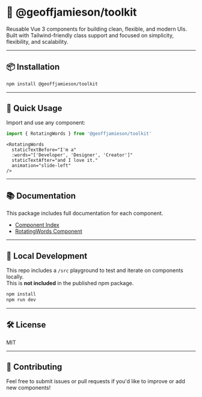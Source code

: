 # 🧰 @geoffjamieson/toolkit

Reusable Vue 3 components for building clean, flexible, and modern UIs.  
Built with Tailwind-friendly class support and focused on simplicity, flexibility, and scalability.

---

## 📦 Installation

```bash
npm install @geoffjamieson/toolkit
```

---

## 🚀 Quick Usage

Import and use any component:

```js
import { RotatingWords } from '@geoffjamieson/toolkit'
```

```vue
<RotatingWords
  staticTextBefore="I'm a"
  :words="['Developer', 'Designer', 'Creator']"
  staticTextAfter="and I love it."
  animation="slide-left"
/>
```

---

## 📚 Documentation

This package includes full documentation for each component.

- [Component Index](https://github.com/UnionPAC/toolkit/blob/main/lib/docs/index.md)
- [RotatingWords Component](https://github.com/UnionPAC/toolkit/blob/main/lib/docs/components/RotatingWords.md)

---

## 🧪 Local Development

This repo includes a `/src` playground to test and iterate on components locally.  
This is **not included** in the published npm package.

```bash
npm install
npm run dev
```

---

## 🛠️ License

MIT

---

## 🙌 Contributing

Feel free to submit issues or pull requests if you'd like to improve or add new components!